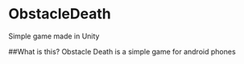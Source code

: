 # ObstacleDeath
Simple game made in Unity

##What is this?
Obstacle Death is a simple game for android phones
